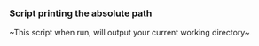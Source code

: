 ### Script printing the absolute path
~This script when run, will output your current working directory~

